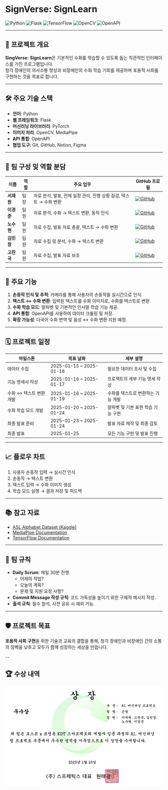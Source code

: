 # SignVerse: SignLearn

![Python](https://img.shields.io/badge/Python-3.9+-blue?logo=python)
![Flask](https://img.shields.io/badge/Flask-2.0+-lightgrey?logo=flask)
![TensorFlow](https://img.shields.io/badge/TensorFlow-2.0+-orange?logo=tensorflow)
![OpenCV](https://img.shields.io/badge/OpenCV-4.5+-green?logo=opencv)
![OpenAPI](https://img.shields.io/badge/OpenAPI-3.0+-teal?logo=openapiinitiative)

---

## 📌 프로젝트 개요
**SingVerse:** **SignLearn**은 기본적인 수화를 학습할 수 있도록 돕는 직관적인 인터페이스를 가진 프로그램입니다.  
청각 장애인의 의사소통 향상과 비장애인의 수화 학습 기회를 제공하며 포용적 사회를 구현하는 것을 목표로 합니다.

---

## 🛠️ 주요 기술 스택
- **언어**: Python
- **웹 프레임워크**: Flask
- **머신러닝 라이브러리**: PyTorch
- **이미지 처리**: OpenCV, MediaPipe
- **API 통합**: OpenAPI
- **협업 도구**: Git, GitHub, Notion, Figma

---

## 👥 팀 구성 및 역할 분담
| 이름       | 역할       | 주요 업무                                                 | GitHub 프로필                     |
|------------|------------|---------------------------------------------------------|-----------------------------------|
| **서재원** | 팀장        | 자료 분석, 발표, 전체 일정 관리, 진행 상황 점검, 텍스트 → 수화 변환 | [![GitHub](https://img.shields.io/badge/GitHub-Profile-black?logo=github)](https://github.com/wonjae11) |
| **이경준** | 팀원        | 자료 분석, 수화 → 텍스트 변환, 동작 인식                  | [![GitHub](https://img.shields.io/badge/GitHub-Profile-black?logo=github)](https://github.com/KYEONGJUN-LEE) |
| **노수현** | 팀원        | 자료 수집, 발표 자료 총괄, 텍스트 → 수화 변환              | [![GitHub](https://img.shields.io/badge/GitHub-Profile-black?logo=github)](https://github.com/hhhhhhyun) |
| **김민창** | 팀원        | 자료 수집 및 분석, 수화 → 텍스트 변환                    | [![GitHub](https://img.shields.io/badge/GitHub-Profile-black?logo=github)](https://github.com/minchang3680) |
| **고찬국** | 팀원        | 자료 수집, 발표 자료 보조                                | [![GitHub](https://img.shields.io/badge/GitHub-Profile-black?logo=github)](https://github.com/ChankookKo) |

---

## 🚀 주요 기능
1. **손동작 인식 및 추적**: 카메라를 통해 사용자의 손동작을 실시간으로 인식.
2. **텍스트 ↔ 수화 변환**: 입력된 텍스트를 수화 이미지로, 수화를 텍스트로 변환.
3. **수화 학습 모드**: 알파벳 및 기본적인 인사말 학습 기능 제공.
4. **API 통합**: OpenAPI를 사용하여 데이터 크롤링 및 저장.
5. **확장 가능성**: 다국어 수화 번역 및 음성 ↔ 수화 변환 지원 예정.

---

## 🗓️ 프로젝트 일정
| 마일스톤             | 목표 날짜                | 세부 설명                                     |
|----------------------|-------------------------|---------------------------------------------|
| 데이터 수집          | 2025-01-15 ~ 2025-01-16 | 필요한 데이터 조사 및 수집                   |
| 기능 명세서 작성      | 2025-01-16 ~ 2025-01-17 | 프로젝트의 세부 기능 명세 작성               |
| 수화 ↔ 텍스트 변환 개발 | 2025-01-16 ~ 2025-01-19 | 수화를 텍스트로 변환하는 기능 개발            |
| 수화 학습 모드 개발   | 2025-01-20 ~ 2025-01-24 | 알파벳 및 기본 표현 학습 기능 구현            |
| 최종 발표 준비        | 2025-01-23 ~ 2025-01-24 | 발표 자료 제작 및 최종 검토                  |
| 최종 발표            | 2025-01-25              | 모든 기능 구현 및 발표 진행                  |

---

## 📈 플로우 차트
1. 사용자 손동작 입력 → 실시간 인식
2. 손동작 → 텍스트 변환
3. 텍스트 입력 → 수화 이미지 생성
4. 학습 모드 실행 → 결과 저장 및 피드백

---

## 📚 참고 자료
- [ASL Alphabet Dataset (Kaggle)](https://www.kaggle.com/datasets)
- [MediaPipe Documentation](https://mediapipe.dev/)
- [TensorFlow Documentation](https://www.tensorflow.org/)

---

## 🔧 팀 규칙
- **Daily Scrum**: 매일 30분 진행.
  - 어제의 작업?
  - 오늘의 계획?
  - 문제 및 지원 요청 사항?
- **Commit Message 작성 규칙**: 코드 가독성을 높이기 위한 구체적 메시지 작성.
- **출석 규칙**: 필수 참석, 사전 공유 시 예외 가능.

---

## 🛡️ 프로젝트 목표
**포용적 사회 구현**을 위한 기술과 교육의 결합을 통해, 청각 장애인과 비장애인 간의 소통의 장벽을 낮추고 모두가 함께 성장하는 세상을 만듭니다.

--

## 🏆 수상 내역
<img src="https://raw.githubusercontent.com/MLPkkrsl/MLP/main/award.png" width="600">

